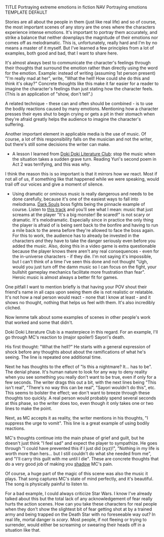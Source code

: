 TITLE Portraying extreme emotions in fiction
NAV Portraying emotions
TEMPLATE DEFAULT

Stories are all about the people in them (just like real life) and so of course, the most important scenes of any story are the ones where the characters experience intense emotions. It's important to portray them accurately, and strike a balance that neither downplays the magnitude of their emotions nor comes off as melodramatic. This is, unfortunately, really hard and I'm by no means a master of it myself. But I've learned a few principles from a lot of examples, both good and bad, that I want to share here. <!--Generally speaking the more emotional the characters are the harder a task you're giving yourself to write them well (since you have to write it without feeling what they are firsthand)-->

It's almost always best to communicate the character's feelings through their thoughts that surround the emotion rather than directly using the word for the emotion. Example: instead of writing (assuming 1st person present) "I'm really mad at her", write, "What the hell! How could she do this and think it's okay?" Concrete thoughts like this make it far easier for a reader to imagine the character's feelings than just stating how the character feels. (This is an application of "show, don't tell".)

A related technique - these can and often should be combined - is to use the bodily reactions caused by many emotions. Mentioning how a character presses their eyes shut to begin crying or gets a pit in their stomach when they're afraid greatly helps the audience to imagine the character's suffering.

Another important element in applicable media is the use of music. Of course, a lot of this responsibility falls on the musician and not the writer, but there's still some decisions the writer can make.

* A lesson I learned from [Doki Doki Literature Club](/reviews/ddlc): stop the music when the situation takes a sudden grave turn. Reading Yuri's second poem in Act 2 was terrifying, and this was why.

I think the reason this is so important is that it mirrors how *we* react. Most if not all of us, if something like that happened while we were speaking, would trail off our voices and give a moment of silence.

* Using dramatic or ominous music is really dangerous and needs to be done carefully, because it's one of the easiest ways to fall into melodrama. [Dark Souls](/reviews/dark_souls) boss fights being the pinnacle example of course. Listen to [this track](https://www.youtube.com/watch?v=ovjd22Rkhlk) and you'll see what I mean: music that just screams at the player "It's a big monster! Be scared!" is not scary or dramatic. It's melodramatic. Especially since in practice the only thing the player is afraid of is being sent back to the bonfire and having to run a mile back to the arena before they're allowed to face the boss again. For this to work, the audience has to already be invested in the characters *and* they have to take the danger seriously even before you added the music. Also, doing this in a video game is extra questionable because the player knows there aren't any real consequences - even for the in-universe characters - if they die. I'm not saying it's impossible, but I can't think of a time I've seen this done and not thought "Ugh, would you just turn off the damn music so I can focus on the fight, your bullshit gameplay mechanics facilitate more frustration than fear". Heroic music is almost always a better fit for games.

One pitfall I want to mention briefly is that having your POV shout their friend's name in all caps upon seeing them die is not realistic or relatable. It's not how a real person would react - none that I know at least - and it shows no thought, nothing that helps us feel with them. It's also incredibly cliched.

Now lemme talk about some examples of scenes in other people's work that worked and some that didn't.

Doki Doki Literature Club is a masterpiece in this regard. For an example, I'll go through MC's reaction to (major spoiler!) <span class="spoiler">Sayori's death</span>. <expand-note contentId="1"></expand-note>

<div class="hidden indent" id="1" markdown="1">
His first thought: "What the hell?" He starts with a general expression of shock before any thoughts about about the ramifications of what he's seeing. The line is repeated one additional time.

Next he has thoughts to the effect of "Is this a nightmare? It... has to be". The denial phase. It's human nature to look for any way to deny reality when you see something you really don't want to be true, even if only for a few seconds. The writer drags this out a bit, with the next lines being "This isn't real", "There's no way this can be real", "Sayori wouldn't do this", etc. This seems to bolster the effect; we don't want to breeze through these thoughts too quickly. A real person would probably spend several seconds at this phase, so the writer does too, even though it only takes one or two lines to make the point.

Next, as MC accepts it as reality, the writer mentions in his thoughts, "I suppress the urge to vomit". This line is a great example of using bodily reactions.

MC's thoughts continue into the main phase of grief and guilt, but he doesn't just think "I feel sad" and expect the player to sympathize. He goes through "I could have prevented this if I just did (xyz)!", "Nothing in my life is worth more than hers... but I still couldn't do what she needed from me", and "I'll carry this guilt with me until I die". These are concrete thoughts that do a very good job of making you [shadow](/protagonism/misc_psychology) MC's pain.

Of course, a huge part of the magic of this scene was also the music it plays. That song captures MC's state of mind perfectly, and it's beautiful. The song is physically painful to listen to.
</div>
<!--Mention time-->

For a bad example, I could always criticize Star Wars. I know I've already talked about this but the total lack of any acknowledgement of fear really hurts the action scenes. How can you take these characters for real people when they don't show the slightest bit of fear getting shot at by a trained army and being trapped on the Death Star with no foreseeable way out? In real life, mortal danger is *scary*. Most people, if not fleeing or trying to surrender, would either be screaming or swearing their heads off in a situation like that.
